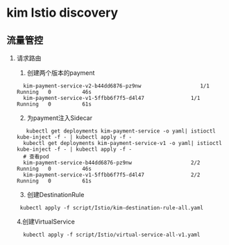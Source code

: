 # kim Istio discovery
## 流量管控
1. 请求路由
      1. 创建两个版本的payment
      
      ```
        kim-payment-service-v2-b44dd6876-pz9nw                   1/1     Running   0          46s
        kim-payment-service-v1-5ffbb6f7f5-d4l47               1/1     Running   0          61s
	  ```
      2. 为payment注入Sidecar
      ```$xslt
         kubectl get deployments kim-payment-service -o yaml| istioctl kube-inject -f - | kubectl apply -f -
        kubectl get deployments kim-payment-service-v1 -o yaml| istioctl kube-inject -f - | kubectl apply -f -
        # 查看pod
        kim-payment-service-b44dd6876-pz9nw                   2/2     Running   0          46s
        kim-payment-service-v1-5ffbb6f7f5-d4l47               2/2     Running   0          61s
      ```
      3. 创建DestinationRule
      
      ```$xslt
       kubectl apply -f script/Istio/kim-destination-rule-all.yaml
      ```
      4.创建VirtualService
      ```$xslt
        kubectl apply -f script/Istio/virtual-service-all-v1.yaml
      
      ```

